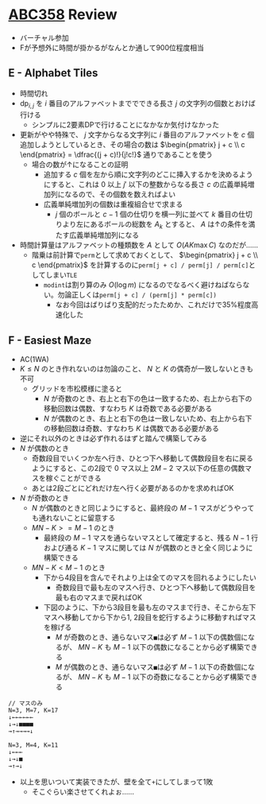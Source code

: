 # [ABC358](https://atcoder.jp/contests/abc358) Review
- バーチャル参加
- Fが予想外に時間が掛かるがなんとか通して900位程度相当

## E - Alphabet Tiles
- 時間切れ
- $\mathrm{dp}_{i,j}$ を $i$ 番目のアルファベットまででできる長さ $j$ の文字列の個数とおけば行ける
  - シンプルに2要素DPで行けることになかなか気付けなかった
- 更新がやや特殊で、 $j$ 文字からなる文字列に $i$ 番目のアルファベットを $c$ 個追加しようとしているとき、その場合の数は $\begin{pmatrix} j + c \\ c \end{pmatrix} = \dfrac{(j + c)!}{j!c!}$ 通りであることを使う
  - 場合の数が↑になることの証明
    - 追加する $c$ 個を左から順に文字列のどこに挿入するかを決めるようにすると、これは $0$ 以上 $j'$ 以下の整数からなる長さ $c$ の広義単純増加列になるので、その個数を数えればよい
    - 広義単純増加列の個数は重複組合せで求まる
      - $j$ 個のボールと $c-1$ 個の仕切りを横一列に並べて $k$ 番目の仕切りより左にあるボールの総数を $A_k$ とすると、 $A$ は↑の条件を満たす広義単純増加列になる
- 時間計算量はアルファベットの種類数を $A$ として $O(AK \max C)$ なのだが……
  - 階乗は前計算で`perm`として求めておくとして、 $\begin{pmatrix} j + c \\ c \end{pmatrix}$ を計算するのに`perm[j + c] / perm[j] / perm[c]`としてしまい`TLE`
    - `modint`は割り算のみ $O(\log m)$ になるのでなるべく避けねばならない。勿論正しくは`perm[j + c] / (perm[j] * perm[c])`
      - なお今回はばりばり支配的だったためか、これだけで35%程度高速化した

## F - Easiest Maze
- AC(1WA)
- $K \leq N$ のとき作れないのは勿論のこと、 $N$ と $K$ の偶奇が一致しないときも不可
  - グリッドを市松模様に塗ると
    - $N$ が奇数のとき、右上と右下の色は一致するため、右上から右下の移動回数は偶数、すなわち $K$ は奇数である必要がある
    - $N$ が偶数のとき、右上と右下の色は一致しないため、右上から右下の移動回数は奇数、すなわち $K$ は偶数である必要がある
- 逆にそれ以外のときは必ず作れるはずと踏んで構築してみる
- $N$ が偶数のとき
  - 奇数段目でいくつか左へ行き、ひとつ下へ移動して偶数段目を右に戻るようにすると、この2段で $0$ マス以上 $2M -2$ マス以下の任意の偶数マスを稼ぐことができる
  - あとは2段ごとにどれだけ左へ行く必要があるのかを求めればOK
- $N$ が奇数のとき
  - $N$ が偶数のときと同じようにすると、最終段の $M-1$ マスがどうやっても通れないことに留意する
  - $MN - K >= M - 1$ のとき
    - 最終段の $M-1$ マスを通らないマスとして確定すると、残る $N-1$ 行および通る $K-1$ マスに関しては $N$ が偶数のときと全く同じように構築できる
  - $MN - K < M - 1$ のとき
    - 下から4段目を含んでそれより上は全てのマスを回れるようにしたい
      - 奇数段目で最も左のマスへ行き、ひとつ下へ移動して偶数段目を最も右のマスまで戻ればOK
    - 下図のように、下から3段目を最も左のマスまで行き、そこから左下マスへ移動してから下から1, 2段目を蛇行するように移動すればマスを稼げる
      - $M$ が奇数のとき、通らないマス`■`は必ず $M-1$ 以下の偶数個になるが、 $MN - K$ も $M-1$ 以下の偶数になることから必ず構築できる
      - $M$ が偶数のとき、通らないマス`■`は必ず $M-1$ 以下の奇数個になるが、 $MN - K$ も $M-1$ 以下の奇数になることから必ず構築できる
```
// マスのみ
N=3, M=7, K=17
↓←←←←←←
↓→↓■■■■
→↑→→→→↓

N=3, M=4, K=11
↓←←←
↓→↓■
→↑→↓
```
- 以上を思いついて実装できたが、壁を全て`+`にしてしまって1敗
  - そこぐらい楽させてくれよぉ……